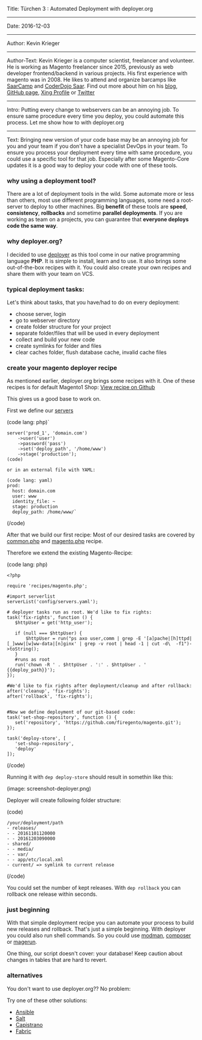 Title: Türchen 3 : Automated Deployment with deployer.org

----

Date: 2016-12-03

----

Author: Kevin Krieger

----

Author-Text:  Kevin Krieger is a computer scientist, freelancer and volunteer. He is working as Magento freelancer since 2015, previously as web developer frontend/backend in various projects. His first experience with magento was in 2008. He likes to attend and organize barcamps like [SaarCamp](https://saarcamp.org/") and [CoderDojo Saar](http://coderdojo-saar.de/). Find out more about him on his [blog](https://kkrieger.de/), [GitHub page](https://github.com/kkrieger85), [Xing Profile](https://www.xing.com/profile/Kevin_Krieger) or [Twitter](https://twitter.com/kkrieger)

----

Intro: Putting every change to webservers can be an annoying job. To ensure same procedure every time you deploy, you could automate this process. Let me show how to with deployer.org

----

Text: Bringing new version of your code base may be an annoying job for you and your team if you don't have a specialist DevOps in your team. To ensure you process your deployment every time with same procedure, you could use a specific tool for that job. Especially after some Magento-Core updates it is a good way to deploy your code with one of these tools.

### why using a deployment tool?

There are a lot of deployment tools in the wild. Some automate more or less than others, most use different programming languages, some need a root-server to deploy to other machines. Big **benefit** of these tools are **speed**, **consistency**, **rollbacks** and sometime **parallel deployments**. If you are working as team on a projects, you can guarantee that **everyone deploys code the same way**.

### why deployer.org?

I decided to use [deployer](https://deployer.org/) as this tool come in our native programming language **PHP**. It is simple to install, learn and to use. It also brings some out-of-the-box recipes with it. You could also create your own recipes and share them with your team on VCS.

### typical deployment tasks:

Let's think about tasks, that you have/had to do on every deployment:

- choose server, login
- go to webserver directory
- create folder structure for your project
- separate folder/files that will be used in every deployment
- collect and build your new code
- create symlinks for folder and files
- clear caches folder, flush database cache, invalid cache files

### create your magento deployer recipe

As mentioned earlier, deployer.org brings some recipes with it. One of these recipes is for default Magento1 Shop: [View recipe on Github](https://github.com/deployphp/deployer/blob/master/recipe/magento.php)

This gives us a good base to work on.

First we define our [servers](https://deployer.org/docs/servers)

(code lang: php)`
````
server('prod_1', 'domain.com')
    ->user('user')
    ->password('pass')
    ->set('deploy_path', '/home/www')
    ->stage('production');
(code)

or in an external file with YAML:

(code lang: yaml)
prod:
  host: domain.com
  user: www
  identity_file: ~
  stage: production
  deploy_path: /home/www/`
  ````
 (/code)
 
 After that we build our first recipe:
 Most of our desired tasks are covered by [common.php](https://github.com/deployphp/deployer/blob/master/recipe/common.php) and [magento.php](https://github.com/deployphp/deployer/blob/master/recipe/magento.php) recipe. 
 
 Therefore we extend the existing Magento-Recipe:
 
 (code lang: php)
 ````
 <?php
 
 require 'recipes/magento.php';
 
 #import serverlist
 serverList('config/servers.yaml');

# deployer tasks run as root. We'd like to fix rights:
task('fix-rights', function () {
    $httpUser = get('http_user');

    if (null === $httpUser) {
        $httpUser = run("ps axo user,comm | grep -E '[a]pache|[h]ttpd|[_]www|[w]ww-data|[n]ginx' | grep -v root | head -1 | cut -d\  -f1")->toString();
    }
    #runs as root
    run('chown -R ' . $httpUser . ':' . $httpUser . ' {{deploy_path}}');
});

#We'd like to fix rights after deployment/cleanup and after rollback:
after('cleanup', 'fix-rights');
after('rollback', 'fix-rights');


#Now we define deployment of our git-based code:
task('set-shop-repository', function () {
    set('repository', 'https://github.com/firegento/magento.git');
});

task('deploy-store', [
    'set-shop-repository',
    'deploy'
]);
````
 (/code)
 
 Running it with `dep deploy-store` should result in somethin like this:
 
 (image: screenshot-deployer.png)
 
 Deployer will create following folder structure:
 
 (code)
 ```
/your/deployment/path
- releases/
- - 20161101120000
- - 20161203090000
- shared/
- - media/
- - var/
- - app/etc/local.xml
- current/ => symlink to current release
```
 (/code)
 
 You could set the number of kept releases. 
 With `dep rollback` you can rollback one release within seconds.
 
 
### just beginning

With that simple deployment recipe you can automate your process to build new releases and rollback. 
That's just a simple beginning. With deployer you could also run shell commands. So you could use [modman](https://github.com/colinmollenhour/modman), [composer](https://getcomposer.org/) or [magerun](http://magerun.net/).

One thing, our script doesn't cover: your database! Keep caution about changes in tables that are hard to revert.
 


### alternatives

You don't want to use deployer.org?? No problem: 

Try one of these other solutions:

* [Ansible](https://www.ansible.com/application-deployment)
* [Salt](https://saltstack.com/community/)
* [Capistrano](http://capistranorb.com/#)
* [Fabric](http://www.fabfile.org/)


